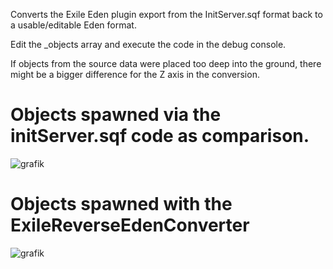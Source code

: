 Converts the Exile Eden plugin export from the InitServer.sqf format back to a usable/editable Eden format.

Edit the _objects array and execute the code in the debug console. 

If objects from the source data were placed too deep into the ground, there might be a bigger difference for the Z axis in the conversion.

# Objects spawned via the initServer.sqf code as comparison.
![grafik](https://github.com/user-attachments/assets/f33850eb-8e3b-4892-86a6-ae7de2041365)

# Objects spawned with the ExileReverseEdenConverter
![grafik](https://github.com/user-attachments/assets/11664e3f-1090-4ec0-971d-7d1fad5fd8fb)

